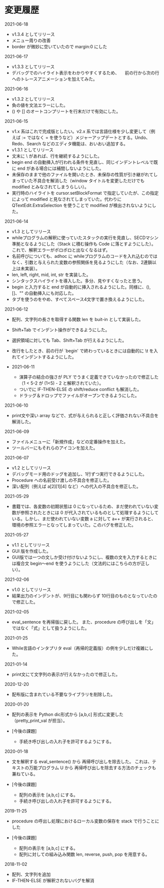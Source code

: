 # 変更履歴

2021-06-18

- v1.3.4 としてリリース
- メニュー周りの改善
- border が微妙に空いていたので margin:0 にした



2021-06-17
- v1.3.3 としてリリース
- デバッグでのハイライト表示をわかりやすくするため、
　前の行から次の行へのトレースアニメーションを加えてみた。

2021-06-16

- v1.3.2 としてリリース
- 負の値を文法エラーにした。
- () や [] のオートコンプリートを行末だけで有効にした。



2021-06-15

- v1.x 系はこれで完成版としたい。v2.x 系では言語仕様を少し変更して（例えば := ではなく = を使うなど）メジャーアップデートとする。Undo、Redo、Search などのエディタ機能は、おいおい追加する。
- v1.3.1 としてリリース
- 文末に \ があれば、行を継続するようにした。
- begin end の自動挿入が行われる条件を見直し、同じインデントレベルで既に end がある場合には補間しないようにした。
- 未保存のままで他のファイルを開いたとき、未保存の性質が引き継がれてしまっていた不具合を解消した（window タイトルを変更しただけでも modified とみなされてしまうらしい）。
- 実行時のハイライトを cursor.setBlockFormat で指定していたが、この指定によって modified と見なされてしまっていた。代わりに QTextEdit.ExtraSelection を使うことで modified が検出されないようにした。



2021-06-14

- v1.3 としてリリース
- whileプログラムの解釈に使っていたスタックの実行を見直し、SECDマシン準拠となるようにした（Stack に積む操作も Code に落とすようにした）。これで、解釈エラーがポロポロと出なくなるはず。
- 名前呼びについても、adhoc に whileプログラムのコードを入れ込むのではなく、引数と与えられた変数の参照関係を見るようにした（なお、2連鎖以上は未実装）。
- len, left, right, mid, int, str を実装した。
- シンタックスハイライトを導入した。多分、見やすくなったと思う。
- begin と入力すると end が自動的に挿入されるようにした。同様に、(), []、"" の自動挿入にも対応した。
- タブを使うのをやめ、すべてスペース4文字で置き換えるようにした。



2021-06-12

- 配列、文字列の長さを取得する関数 len を buit-in として実装した。
- Shift+Tab でインデント操作ができるようにした。
- 選択領域に対しても Tab、Shift+Tab が行えるようにした。
- 改行をしたとき、前の行が `begin' で終わっているときには自動的に \t を入れてインデントするようにした。


- 2021-06-11
  - 演算子の結合の強さが PLY でうまく定義できていなかったので修正した（1 < 5-2  が (1<5) - 2 と解釈されていた）。
  - ついでに IF-THEN-ELSE の shift/reduce conflict も解消した。
  - ドラッグ＆ドロップでファイルがオープンできるようにした。



2021-06-10

- print文や深い array などで、式が与えられると正しく評価されない不具合を解消した。



2021-06-09

- ファイルメニューに「新規作成」などの定番操作を加えた。
- ツールバーにもそれらのアイコンを加えた。



2021-06-07

- v1.2 としてリリース
- デバッグモード用のドッグを追加し、1行ずつ実行できるようにした。
- Procedure への名前受け渡しの不具合を修正した。
- 深い配列（例えば a[2][1][4] など）への代入の不具合を修正した。



2021-05-29

- 書籍では、各変数の初期状態は 0 になっているため、まだ使われていない変数が参照されたときには 0 が代入されているものとして処理するようにしている。しかし、まだ使われていない変数 a に対して a++ が実行されると、環境の参照エラーとなってしまっていた。このバグを修正した。



2021-05-27

- v1.1 としてリリース
- GUI 版を作成した。
- GUI版では一つの文しか受け付けないようにし、複数の文を入力するときには複合文 begin～end を使うようにした（文法的にはこちらの方が正しい）。



2021-02-06

- v1.0 としてリリース
- 結果出力のインデントが、9行目にも関わらず 10行目のものとなっていたので修正した。



2021-02-05

- eval_sentence を再帰版に戻した。
また、procedure の呼び出しを「文」ではなく「式」として扱うようにした。



2021-01-25

- While言語のインタプリタ eval（再帰的定義版）の例を少しだけ複雑にした。



2021-01-14

- print文にて文字列の表示が行えなかったので修正した。



2020-12-20

- 配布版に含まれている不要なライブラリを削除した。



2020-01-20

- 配列の表示を Python dic形式から
[a,b,c] 形式に変更した
（pretty_print_val が担当）。

- [今後の課題]
  - 手続き呼び出しの入れ子を許可するようにする。



2020-01-18

- 文を解釈する eval_sentence() から
再帰呼び出しを除去した。
これは、テキストの万能プログラム U から
再帰呼び出しを除去する方法のチェックも兼ねている。

- [今後の課題]
  - 配列の表示を [a,b,c] にする。
  - 手続き呼び出しの入れ子を許可するようにする。



2019-11-25

- procedure の呼出し処理におけるローカル変数の保存を stack で行うことにした

- [今後の課題]
  - 配列の表示を [a,b,c] にする。
  - 配列に対しての組み込み関数 len, reverse, push, pop を用意する。



2018-11-02

- 配列、文字列を追加
- IF-THEN-ELSE が解釈されないバグを解消
